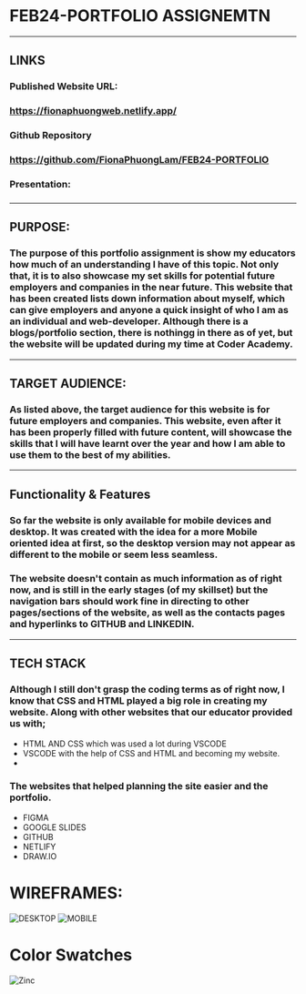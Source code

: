 # FEB24-PORTFOLIO ASSIGNEMTN
* * *
## LINKS
### Published Website URL:
### https://fionaphuongweb.netlify.app/
### Github Repository
### https://github.com/FionaPhuongLam/FEB24-PORTFOLIO
### Presentation:
###

* * *
## PURPOSE:
### The purpose of this portfolio assignment is show my educators how much of an understanding I have of this topic. Not only that, it is to also showcase my set skills for potential future employers and companies in the near future. This website that has been created lists down information about myself, which can give employers and anyone a quick insight of who I am as an individual and web-developer. Although there is a blogs/portfolio section, there is nothingg in there as of yet, but the website will be updated during my time at Coder Academy. 

* * *
## TARGET AUDIENCE:
### As listed above, the target audience for this website is for future employers and companies. This website, even after it has been properly filled with future content, will showcase the skills that I will have learnt over the year and how I am able to use them to the best of my abilities. 

* * *
## Functionality & Features
### So far the website is only available for mobile devices and desktop. It was created with the idea for a more Mobile oriented idea at first, so the desktop version may not appear as different to the mobile or seem less seamless. 
### The website doesn't contain as much information as of right now, and is still in the early stages (of my skillset) but the navigation bars should work fine in directing to other pages/sections of the website, as well as the contacts pages and hyperlinks to GITHUB and LINKEDIN. 
* * *
## TECH STACK
### Although I still don't grasp the coding terms as of right now, I know that CSS and HTML played a big role in creating my website. Along with other websites that our educator provided us with;
- HTML AND CSS which was used a lot during VSCODE
- VSCODE with the help of CSS and HTML and becoming my website.
- 
### The websites that helped planning the site easier and the portfolio.
- FIGMA
- GOOGLE SLIDES
- GITHUB
- NETLIFY
- DRAW.IO
  
# WIREFRAMES:
![DESKTOP](https://github.com/FionaPhuongLam/FEB24-PORTFOLIO/assets/163985753/f54e9022-37a1-4feb-8dcf-18f7dcb8933e)
![MOBILE](https://github.com/FionaPhuongLam/FEB24-PORTFOLIO/assets/163985753/30203449-66ef-4336-a662-0464107d14c1)
# Color Swatches
![Zinc](https://github.com/FionaPhuongLam/FEB24-PORTFOLIO/assets/163985753/5b7598e5-75ee-4845-b151-edd951af777c)
